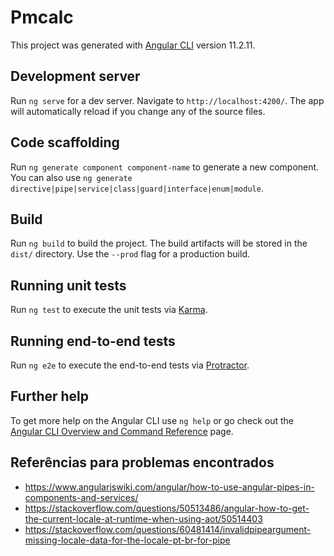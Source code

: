# Pmcalc

This project was generated with [Angular CLI](https://github.com/angular/angular-cli) version 11.2.11.

## Development server

Run `ng serve` for a dev server. Navigate to `http://localhost:4200/`. The app will automatically reload if you change any of the source files.

## Code scaffolding

Run `ng generate component component-name` to generate a new component. You can also use `ng generate directive|pipe|service|class|guard|interface|enum|module`.

## Build

Run `ng build` to build the project. The build artifacts will be stored in the `dist/` directory. Use the `--prod` flag for a production build.

## Running unit tests

Run `ng test` to execute the unit tests via [Karma](https://karma-runner.github.io).

## Running end-to-end tests

Run `ng e2e` to execute the end-to-end tests via [Protractor](http://www.protractortest.org/).

## Further help

To get more help on the Angular CLI use `ng help` or go check out the [Angular CLI Overview and Command Reference](https://angular.io/cli) page.

## Referências para problemas encontrados
- https://www.angularjswiki.com/angular/how-to-use-angular-pipes-in-components-and-services/
- https://stackoverflow.com/questions/50513486/angular-how-to-get-the-current-locale-at-runtime-when-using-aot/50514403
- https://stackoverflow.com/questions/60481414/invalidpipeargument-missing-locale-data-for-the-locale-pt-br-for-pipe